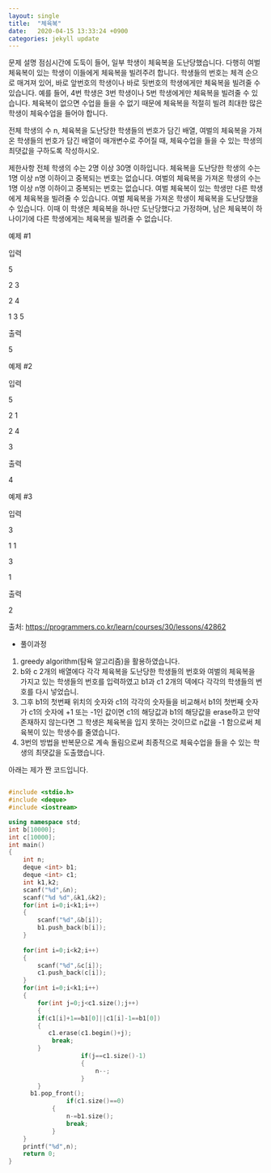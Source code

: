 ```yaml
---
layout: single
title:  "체육복"
date:   2020-04-15 13:33:24 +0900
categories: jekyll update
---
```


문제 설명
점심시간에 도둑이 들어, 일부 학생이 체육복을 도난당했습니다. 다행히 여벌 체육복이 있는 학생이 이들에게 체육복을 빌려주려 합니다. 학생들의 번호는 체격 순으로 매겨져 있어, 바로 앞번호의 학생이나 바로 뒷번호의 학생에게만 체육복을 빌려줄 수 있습니다. 예를 들어, 4번 학생은 3번 학생이나 5번 학생에게만 체육복을 빌려줄 수 있습니다. 체육복이 없으면 수업을 들을 수 없기 때문에 체육복을 적절히 빌려 최대한 많은 학생이 체육수업을 들어야 합니다.

전체 학생의 수 n, 체육복을 도난당한 학생들의 번호가 담긴 배열, 여벌의 체육복을 가져온 학생들의 번호가 담긴 배열이 매개변수로 주어질 때, 체육수업을 들을 수 있는 학생의 최댓값을 구하도록 작성하시오.

제한사항
전체 학생의 수는 2명 이상 30명 이하입니다.
체육복을 도난당한 학생의 수는 1명 이상 n명 이하이고 중복되는 번호는 없습니다.
여벌의 체육복을 가져온 학생의 수는 1명 이상 n명 이하이고 중복되는 번호는 없습니다.
여벌 체육복이 있는 학생만 다른 학생에게 체육복을 빌려줄 수 있습니다.
여벌 체육복을 가져온 학생이 체육복을 도난당했을 수 있습니다. 이때 이 학생은 체육복을 하나만 도난당했다고 가정하며, 남은 체육복이 하나이기에 다른 학생에게는 체육복을 빌려줄 수 없습니다.

예제 #1

입력

5

2 3

2 4

1 3 5

출력

5

예제 #2

입력

5

2 1

2 4

3

출력

4

예제 #3

입력

3

1 1

3

1

출력

2

출처: https://programmers.co.kr/learn/courses/30/lessons/42862

- 풀이과정
1. greedy algorithm(탐욕 알고리즘)을 활용하였습니다.
2. b와 c 2개의 배열에다 각각 체육복을 도난당한 학생들의 번호와 여벌의 체육복을 가지고 있는 학생들의 번호를 입력하였고 b1과 c1 2개의 덱에다 각각의 학생들의 번호를 다시 넣었습니.
3. 그후 b1의 첫번째 위치의 숫자와 c1의 각각의 숫자들을 비교해서 b1의 첫번째 숫자가 c1의 숫자에 +1 또는 -1인 값이면 c1의 해당값과 b1의 해당값을 erase하고 만약 존재하지 않는다면 그 학생은 체육복을 입지 못하는 것이므로 n값을 -1 함으로써 체육복이 있는 학생수를 줄였습니다.
4. 3번의 방법을 반복문으로 계속 돌림으로써 최종적으로 체육수업을 들을 수 있는 학생의 최댓값을 도출했습니다.

아래는 제가 짠 코드입니다.

```c++

#include <stdio.h>
#include <deque>
#include <iostream>

using namespace std;
int b[10000];
int c[10000];
int main()
{
    int n;
    deque <int> b1;
    deque <int> c1;
    int k1,k2;
    scanf("%d",&n);
    scanf("%d %d",&k1,&k2);
    for(int i=0;i<k1;i++)
    {
        scanf("%d",&b[i]);
        b1.push_back(b[i]);
    }
    
    for(int i=0;i<k2;i++)
    {
        scanf("%d",&c[i]);
        c1.push_back(c[i]);
    }
    for(int i=0;i<k1;i++)
    {
        for(int j=0;j<c1.size();j++)
        {
        if(c1[i]+1==b1[0]||c1[i]-1==b1[0])
        {
           c1.erase(c1.begin()+j);
            break;
        }
					if(j==c1.size()-1)
					{
						n--;
					}
        }
      b1.pop_front();
				if(c1.size()==0)
			{
				n-=b1.size();
				break;
			}
    }
    printf("%d",n);
    return 0;
}

```
